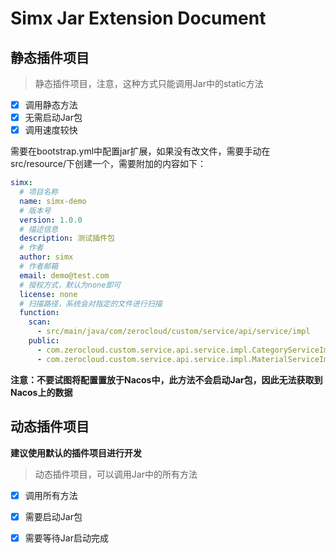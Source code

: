 # Simx Jar Extension Document

## 静态插件项目

> 静态插件项目，注意，这种方式只能调用Jar中的static方法

- [x] 调用静态方法
- [x] 无需启动Jar包
- [x] 调用速度较快

需要在bootstrap.yml中配置jar扩展，如果没有改文件，需要手动在src/resource/下创建一个，需要附加的内容如下：

```yaml
simx:
  # 项目名称
  name: simx-demo
  # 版本号
  version: 1.0.0
  # 描述信息
  description: 测试插件包
  # 作者
  author: simx
  # 作者邮箱
  email: demo@test.com
  # 授权方式，默认为none即可
  license: none
  # 扫描路径，系统会对指定的文件进行扫描
  function:
    scan:
      - src/main/java/com/zerocloud/custom/service/api/service/impl
    public:
      - com.zerocloud.custom.service.api.service.impl.CategoryServiceImpl.getCategoryList
      - com.zerocloud.custom.service.api.service.impl.MaterialServiceImpl.getMaterialList
```

**注意：不要试图将配置置放于Nacos中，此方法不会启动Jar包，因此无法获取到Nacos上的数据**

## 动态插件项目

**建议使用默认的插件项目进行开发**

> 动态插件项目，可以调用Jar中的所有方法

- [x] 调用所有方法
- [x] 需要启动Jar包
- [x] 需要等待Jar启动完成

